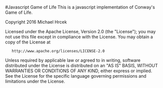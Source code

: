 #Javascript Game of Life
This is a javascript implementation of Conway's Game of Life.

   Copyright 2016 Michael Hrcek

   Licensed under the Apache License, Version 2.0 (the "License");
   you may not use this file except in compliance with the License.
   You may obtain a copy of the License at

       http://www.apache.org/licenses/LICENSE-2.0

   Unless required by applicable law or agreed to in writing, software
   distributed under the License is distributed on an "AS IS" BASIS,
   WITHOUT WARRANTIES OR CONDITIONS OF ANY KIND, either express or 
implied.
   See the License for the specific language governing permissions and
   limitations under the License.
